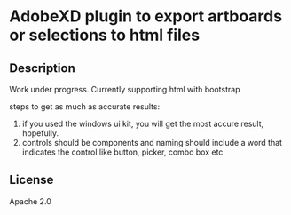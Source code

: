 # AdobeXD plugin to export artboards or selections to html files
## Description

Work under progress.
Currently supporting html with bootstrap

steps to get as much as accurate results:
1. if you used the windows ui kit, you will get the most accure result, hopefully.
2. controls should be components and naming should include a word that indicates the control like button, picker, combo box etc.


## License

Apache 2.0
